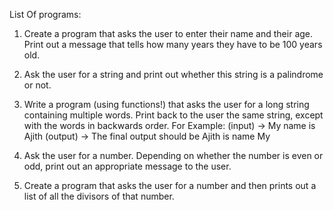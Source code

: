 List Of programs:

1. Create a program that asks the user to enter their name and their age. Print out a message 
that tells how many years they have to be 100 years old.

2. Ask the user for a string and print out whether this string is a palindrome or not.

3. Write a program (using functions!) that asks the user for a long string containing multiple 
words. Print back to the user the same string, except with the words in backwards order.
 For Example: (input) -> My name is Ajith (output) -> The final output should be Ajith is name My
 
 4. Ask the user for a number. Depending on whether the number is even or odd, print out 
an appropriate message to the user.

 5. Create a program that asks the user for a number and then prints out a list of all the 
divisors of that number.
